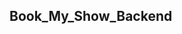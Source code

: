 **Book_My_Show_Backend**
-------------------------------------------------------------------------------------------------------------------------------------------------------------------------------------

